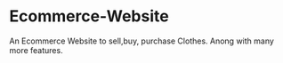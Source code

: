 # Ecommerce-Website
An Ecommerce Website to sell,buy, purchase Clothes. Anong with many more features.
